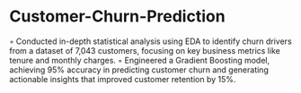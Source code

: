 # Customer-Churn-Prediction
◦ Conducted in-depth statistical analysis using EDA to identify churn drivers from a dataset of 7,043 customers, focusing
 on key business metrics like tenure and monthly charges.
 ◦ Engineered a Gradient Boosting model, achieving 95% accuracy in predicting customer churn and generating
 actionable insights that improved customer retention by 15%.
